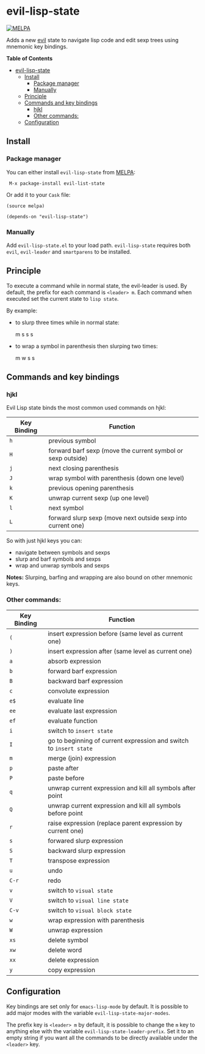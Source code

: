 # evil-lisp-state
[![MELPA](http://melpa.org/packages/evil-lisp-state-badge.svg)](http://melpa.org/#/evil-lisp-state)

Adds a new [evil][evil-link] state to navigate lisp code and edit sexp trees
using mnemonic key bindings.

<!-- markdown-toc start - Don't edit this section. Run M-x markdown-toc/generate-toc again -->
**Table of Contents**

- [evil-lisp-state](#evil-lisp-state)
    - [Install](#install)
        - [Package manager](#package-manager)
        - [Manually](#manually)
    - [Principle](#principle)
    - [Commands and key bindings](#commands-and-key-bindings)
        - [hjkl](#hjkl)
        - [Other commands:](#other-commands)
    - [Configuration](#configuration)

<!-- markdown-toc end -->

## Install

### Package manager

You can either install `evil-lisp-state` from [MELPA][melpa-link]:

```
 M-x package-install evil-list-state
```

Or add it to your `Cask` file:

```elisp
(source melpa)

(depends-on "evil-lisp-state")
```

### Manually

Add `evil-lisp-state.el` to your load path. `evil-lisp-state` requires
both `evil`, `evil-leader` and `smartparens` to be installed.

## Principle

To execute a command while in normal state, the evil-leader is used.
By default, the prefix for each command is `<leader> m`.
Each command when executed set the current state to `lisp state`.

By example:

- to slurp three times while in normal state:

    <leader> m s s s

- to wrap a symbol in parenthesis then slurping two times:

    <leader> m w s s

## Commands and key bindings

### hjkl

Evil Lisp state binds the most common used commands on hjkl:

Key Binding   | Function
--------------|------------------------------------------------------------
`h`           | previous symbol
`H`           | forward barf sexp (move the current symbol or sexp outside)
`j`           | next closing parenthesis
`J`           | wrap symbol with parenthesis (down one level)
`k`           | previous opening parenthesis
`K`           | unwrap current sexp (up one level)
`l`           | next symbol
`L`           | forward slurp sexp (move next outside sexp into current one)

So with just hjkl keys you can:
- navigate between symbols and sexps
- slurp and barf symbols and sexps
- wrap and unwrap symbols and sexps

**Notes:**
Slurping, barfing and wrapping are also bound on other mnemonic keys.

### Other commands:

Key Binding   | Function
--------------|------------------------------------------------------------
`(`           | insert expression before (same level as current one)
`)`           | insert expression after (same level as current one)
`a`           | absorb expression
`b`           | forward barf expression
`B`           | backward barf expression
`c`           | convolute expression
`e$`          | evaluate line
`ee`          | evaluate last expression
`ef`          | evaluate function
`i`           | switch to `insert state`
`I`           | go to beginning of current expression and switch to `insert state`
`m`           | merge (join) expression
`p`           | paste after
`P`           | paste before
`q`           | unwrap current expression and kill all symbols after point
`Q`           | unwrap current expression and kill all symbols before point
`r`           | raise expression (replace parent expression by current one)
`s`           | forwared slurp expression
`S`           | backward slurp expression
`T`           | transpose expression
`u`           | undo
`C-r`         | redo
`v`           | switch to `visual state`
`V`           | switch to `visual line state`
`C-v`         | switch to `visual block state`
`w`           | wrap expression with parenthesis
`W`           | unwrap expression
`xs`          | delete symbol
`xw`          | delete word
`xx`          | delete expression
`y`           | copy expression


## Configuration

Key bindings are set only for `emacs-lisp-mode` by default.
It is possible to add major modes with the variable
`evil-lisp-state-major-modes`.

The prefix key is `<leader> m` by default, it is possible to
change the `m` key to anything else with the variable
`evil-lisp-state-leader-prefix`. Set it to an empty string
if you want all the commands to be directly available
under the `<leader>` key.

[evil-link]: https://gitorious.org/evil/pages/Home
[smartparens-link]: https://github.com/Fuco1/smartparens/wiki
[melpa-link]: http://melpa.org/
